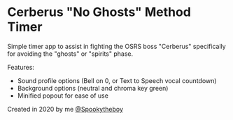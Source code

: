# Cerberus "No Ghosts" Method Timer
Simple timer app to assist in fighting the OSRS boss "Cerberus" specifically for avoiding the "ghosts" or "spirits" phase.

Features:
- Sound profile options (Bell on 0, or Text to Speech vocal countdown)
- Background options (neutral and chroma key green)
- Minified popout for ease of use

Created in 2020 by me [@Spookytheboy](https://craigbavender.org)
